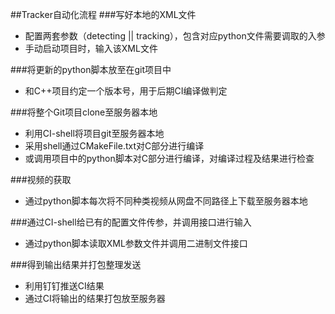 ##Tracker自动化流程
###写好本地的XML文件
- 配置两套参数（detecting || tracking），包含对应python文件需要调取的入参
- 手动启动项目时，输入该XML文件

###将更新的python脚本放至在git项目中
- 和C++项目约定一个版本号，用于后期CI编译做判定

###将整个Git项目clone至服务器本地
- 利用CI-shell将项目git至服务器本地
- 采用shell通过CMakeFile.txt对C部分进行编译
- 或调用项目中的python脚本对C部分进行编译，对编译过程及结果进行检查

###视频的获取
- 通过python脚本每次将不同种类视频从网盘不同路径上下载至服务器本地

###通过CI-shell给已有的配置文件传参，并调用接口进行输入
- 通过python脚本读取XML参数文件并调用二进制文件接口

###得到输出结果并打包整理发送
- 利用钉钉推送CI结果
- 通过CI将输出的结果打包放至服务器
